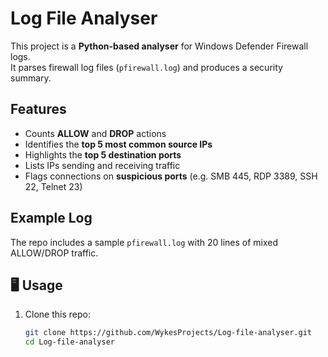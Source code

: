 # Log File Analyser

This project is a **Python-based analyser** for Windows Defender Firewall logs.  
It parses firewall log files (`pfirewall.log`) and produces a security summary.  

## Features
- Counts **ALLOW** and **DROP** actions
- Identifies the **top 5 most common source IPs**
- Highlights the **top 5 destination ports**
- Lists IPs sending and receiving traffic
- Flags connections on **suspicious ports** (e.g. SMB 445, RDP 3389, SSH 22, Telnet 23)

## Example Log
The repo includes a sample `pfirewall.log` with 20 lines of mixed ALLOW/DROP traffic.  

## 🖥️ Usage
1. Clone this repo:
   ```bash
   git clone https://github.com/WykesProjects/Log-file-analyser.git
   cd Log-file-analyser